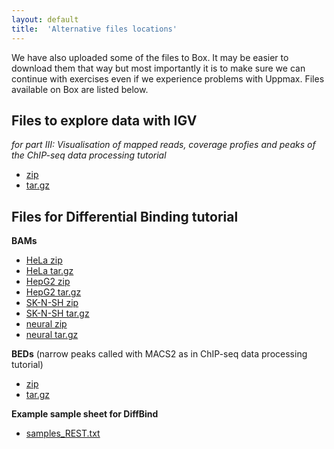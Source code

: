```yaml
---
layout: default
title:  'Alternative files locations'
---
```



We have also uploaded some of the files to Box. It may be easier to download them that way but most importantly it is to make sure we can continue with exercises even if we experience problems with Uppmax. Files available on Box are listed below.

## Files to explore data with IGV
_for part III: Visualisation of mapped reads, coverage profies and peaks of the ChIP-seq data processing tutorial_
* [zip](https://stockholmuniversity.box.com/s/s425bi6ran0ru224u50npfu87q8vwj9t)
* [tar.gz](https://stockholmuniversity.box.com/s/m7ij2bojyxd7g6jwppq2xupsqyie9oro)


## Files for Differential Binding tutorial
**BAMs**
* [HeLa zip](https://stockholmuniversity.box.com/s/2o3lchp61kzxpil1y1snn4onjk4e0sjo)
* [HeLa tar.gz](https://stockholmuniversity.box.com/s/wmx4uhgo3esuessr4f8g9kmvarm42bxz)
* [HepG2 zip](https://stockholmuniversity.box.com/s/pc8ttzp6x548gikzcynv9uiowpcnm324)
* [HepG2 tar.gz](https://stockholmuniversity.box.com/s/udoy8n5uj5lga4iz8jfvnq8xtgrp8pyp)
* [SK-N-SH zip](https://stockholmuniversity.box.com/s/dkurmi5suwh3qnxnx0ysfhh5c0g2d1ti)
* [SK-N-SH tar.gz](https://stockholmuniversity.box.com/s/8m3rgtakx8h8rmhnwltitqccbx7h0wy3)
* [neural zip](https://stockholmuniversity.box.com/s/5w2w9ehc8ax5ajad3if7kvkjq54taczw)
* [neural tar.gz](https://stockholmuniversity.box.com/s/mc51y3vq86pv6hyrs40pbgikotd40e6q)

**BEDs** (narrow peaks called with MACS2 as in ChIP-seq data processing tutorial)
* [zip](https://stockholmuniversity.box.com/s/yioilszaefdm2o65evyhzdslvd341a8r)
* [tar.gz](https://stockholmuniversity.box.com/s/t6aqfu6gdte49vf17a2gcsb6crlm7qfr)

**Example sample sheet for DiffBind**
* [samples_REST.txt](https://stockholmuniversity.box.com/s/7qcbtsncmt7psjd7qim7ofl2qtng9ebu)




